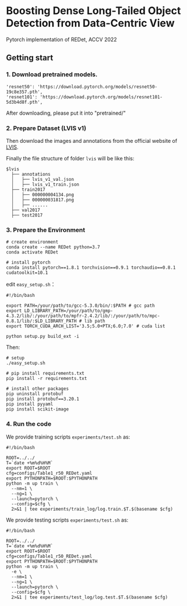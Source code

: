 # Boosting Dense Long-Tailed Object Detection from Data-Centric View
Pytorch implementation of REDet, ACCV 2022
## Getting start

### 1. Download pretrained models.

```
'resnet50': 'https://download.pytorch.org/models/resnet50-19c8e357.pth',
'resnet101': 'https://download.pytorch.org/models/resnet101-5d3b4d8f.pth',
```

After downloading, please put it into "pretrained/" 

### 2. Prepare  Dataset (LVIS v1)

Then download the images and annotations from the official website of [LVIS](https://www.lvisdataset.org/dataset). 

Finally the file structure of folder `lvis` will be like this:

```
$lvis
  ├── annotations
  │   ├── lvis_v1_val.json
  │   ├── lvis_v1_train.json
  ├── train2017
  │   ├── 000000004134.png
  │   ├── 000000031817.png
  │   ├── ......
  ├── val2017
  ├── test2017
```

### 3. Prepare the Environment

```shell
# create environment
conda create --name REDet python=3.7
conda activate REDet

# install pytorch
conda install pytorch==1.8.1 torchvision==0.9.1 torchaudio==0.8.1 cudatoolkit=10.1
```

edit `easy_setup.sh`：

```shell
#!/bin/bash

export PATH=/your/path/to/gcc-5.3.0/bin/:$PATH # gcc path
export LD_LIBRARY_PATH=/your/path/to/gmp-4.3.2/lib/:/your/path/to/mpfr-2.4.2/lib/:/your/path/to/mpc-0.8.1/lib/:$LD_LIBRARY_PATH # lib path
export TORCH_CUDA_ARCH_LIST='3.5;5.0+PTX;6.0;7.0' # cuda list

python setup.py build_ext -i
```

Then:

```shell
# setup
./easy_setup.sh

# pip install requirements.txt
pip install -r requirements.txt

# install other packages
pip uninstall protobuf
pip install protobuf==3.20.1
pip install pyyaml
pip install scikit-image
```

### 4. Run the code

We provide training scripts `experiments/test.sh` as:

```shell
#!/bin/bash

ROOT=../../
T=`date +%m%d%H%M`
export ROOT=$ROOT
cfg=configs/Table1_r50_REDet.yaml
export PYTHONPATH=$ROOT:$PYTHONPATH
python -m up train \
  --nm=1 \
  --ng=1 \
  --launch=pytorch \
  --config=$cfg \
  2>&1 | tee experiments/train_log/log.train.$T.$(basename $cfg) 
```

We provide testing scripts  `experiments/test.sh` as:

```shell
#!/bin/bash

ROOT=../../
T=`date +%m%d%H%M`
export ROOT=$ROOT
cfg=configs/Table1_r50_REDet.yaml
export PYTHONPATH=$ROOT:$PYTHONPATH
python -m up train \
  -e \
  --nm=1 \
  --ng=1 \
  --launch=pytorch \
  --config=$cfg \
  2>&1 | tee experiments/test_log/log.test.$T.$(basename $cfg) 
```

